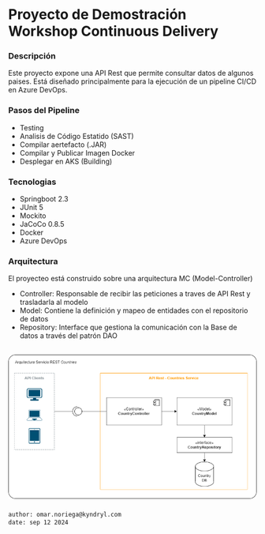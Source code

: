 # Proyecto de Demostración Workshop Continuous Delivery

### Descripción
Este proyecto expone una API Rest que permite consultar datos de algunos paises.
Está diseñado principalmente para la ejecución de un pipeline CI/CD en Azure DevOps. 

### Pasos del Pipeline

- Testing
- Analisis de Código Estatido (SAST)
- Compilar aertefacto (.JAR)
- Compilar y Publicar Imagen Docker
- Desplegar en AKS (Building)

### Tecnologias

- Springboot 2.3
- JUnit 5
- Mockito
- JaCoCo 0.8.5
- Docker
- Azure DevOps

### Arquitectura
El proyecteo está construido sobre una arquitectura MC (Model-Controller)

- Controller: Responsable de recibir las peticiones a traves de API Rest y trasladarla al modelo
- Model: Contiene la definición y mapeo de entidades con el repositorio de datos
- Repository: Interface que gestiona la comunicación con la Base de datos a través del patrón DAO 

![Diagrama de Arquitectura](docs/diagrama-arquitectura.drawio.png)
---
    author: omar.noriega@kyndryl.com
    date: sep 12 2024


